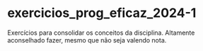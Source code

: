 # exercicios_prog_eficaz_2024-1
Exercícios para consolidar os conceitos da disciplina. Altamente aconselhado fazer, mesmo que não seja valendo nota.
